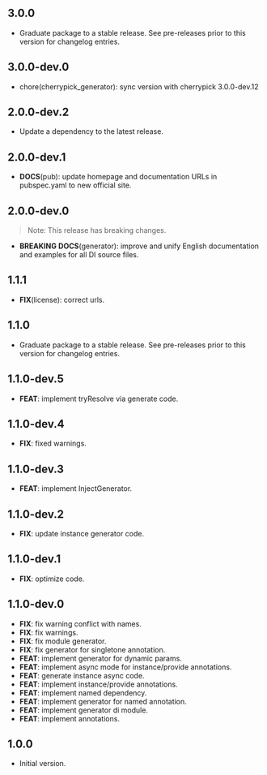 ## 3.0.0

 - Graduate package to a stable release. See pre-releases prior to this version for changelog entries.

## 3.0.0-dev.0

 - chore(cherrypick_generator): sync version with cherrypick 3.0.0-dev.12

## 2.0.0-dev.2

 - Update a dependency to the latest release.

## 2.0.0-dev.1

 - **DOCS**(pub): update homepage and documentation URLs in pubspec.yaml to new official site.

## 2.0.0-dev.0

> Note: This release has breaking changes.

 - **BREAKING** **DOCS**(generator): improve and unify English documentation and examples for all DI source files.

## 1.1.1

 - **FIX**(license): correct urls.

## 1.1.0

 - Graduate package to a stable release. See pre-releases prior to this version for changelog entries.

## 1.1.0-dev.5

 - **FEAT**: implement tryResolve via generate code.

## 1.1.0-dev.4

 - **FIX**: fixed warnings.

## 1.1.0-dev.3

 - **FEAT**: implement InjectGenerator.

## 1.1.0-dev.2

 - **FIX**: update instance generator code.

## 1.1.0-dev.1

 - **FIX**: optimize code.

## 1.1.0-dev.0

 - **FIX**: fix warning conflict with names.
 - **FIX**: fix warnings.
 - **FIX**: fix module generator.
 - **FIX**: fix generator for  singletone annotation.
 - **FEAT**: implement generator for dynamic params.
 - **FEAT**: implement async mode for instance/provide annotations.
 - **FEAT**: generate instance async code.
 - **FEAT**: implement instance/provide annotations.
 - **FEAT**: implement named dependency.
 - **FEAT**: implement generator for named annotation.
 - **FEAT**: implement generator di module.
 - **FEAT**: implement annotations.

## 1.0.0

- Initial version.
